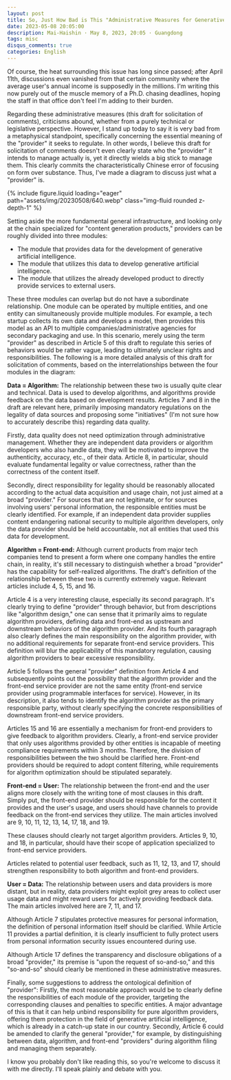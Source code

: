 ```yaml
---
layout: post
title: So, Just How Bad is This "Administrative Measures for Generative Artificial Intelligence Services (Draft for Solicitation of Comments)"? (Gemini 2.5 Pro Translated Version)
date: 2023-05-08 20:05:00
description: Mai-Haishin · May 8, 2023, 20:05 · Guangdong
tags: misc
disqus_comments: true
categories: English
---
```


Of course, the heat surrounding this issue has long since passed; after April 11th, discussions even vanished from that certain community where the average user's annual income is supposedly in the millions. I'm writing this now purely out of the muscle memory of a Ph.D. chasing deadlines, hoping the staff in that office don't feel I'm adding to their burden.

Regarding these administrative measures (this draft for solicitation of comments), criticisms abound, whether from a purely technical or legislative perspective. However, I stand up today to say it is very bad from a metaphysical standpoint, specifically concerning the essential meaning of the "provider" it seeks to regulate. In other words, I believe this draft for solicitation of comments doesn't even clearly state who the "provider" it intends to manage actually is, yet it directly wields a big stick to manage them. This clearly commits the characteristically Chinese error of focusing on form over substance. Thus, I've made a diagram to discuss just what a "provider" is.

{% include figure.liquid loading="eager" path="assets/img/20230508/640.webp" class="img-fluid rounded z-depth-1" %}

Setting aside the more fundamental general infrastructure, and looking only at the chain specialized for "content generation products," providers can be roughly divided into three modules:

* The module that provides data for the development of generative artificial intelligence.
* The module that utilizes this data to develop generative artificial intelligence.
* The module that utilizes the already developed product to directly provide services to external users.

These three modules can overlap but do not have a subordinate relationship. One module can be operated by multiple entities, and one entity can simultaneously provide multiple modules. For example, a tech startup collects its own data and develops a model, then provides this model as an API to multiple companies/administrative agencies for secondary packaging and use. In this scenario, merely using the term "provider" as described in Article 5 of this draft to regulate this series of behaviors would be rather vague, leading to ultimately unclear rights and responsibilities. The following is a more detailed analysis of this draft for solicitation of comments, based on the interrelationships between the four modules in the diagram:

**Data = Algorithm:** The relationship between these two is usually quite clear and technical. Data is used to develop algorithms, and algorithms provide feedback on the data based on development results. Articles 7 and 8 in the draft are relevant here, primarily imposing mandatory regulations on the legality of data sources and proposing some "initiatives" (I'm not sure how to accurately describe this) regarding data quality.

Firstly, data quality does not need optimization through administrative management. Whether they are independent data providers or algorithm developers who also handle data, they will be motivated to improve the authenticity, accuracy, etc., of their data. Article 8, in particular, should evaluate fundamental legality or value correctness, rather than the correctness of the content itself.

Secondly, direct responsibility for legality should be reasonably allocated according to the actual data acquisition and usage chain, not just aimed at a broad "provider." For sources that are not legitimate, or for sources involving users' personal information, the responsible entities must be clearly identified. For example, if an independent data provider supplies content endangering national security to multiple algorithm developers, only the data provider should be held accountable, not all entities that used this data for development.

**Algorithm = Front-end:** Although current products from major tech companies tend to present a form where one company handles the entire chain, in reality, it's still necessary to distinguish whether a broad "provider" has the capability for self-realized algorithms. The draft's definition of the relationship between these two is currently extremely vague. Relevant articles include 4, 5, 15, and 16.

Article 4 is a very interesting clause, especially its second paragraph. It's clearly trying to define "provider" through behavior, but from descriptions like "algorithm design," one can sense that it primarily aims to regulate algorithm providers, defining data and front-end as upstream and downstream behaviors of the algorithm provider. And its fourth paragraph also clearly defines the main responsibility on the algorithm provider, with no additional requirements for separate front-end service providers. This definition will blur the applicability of this mandatory regulation, causing algorithm providers to bear excessive responsibility.

Article 5 follows the general "provider" definition from Article 4 and subsequently points out the possibility that the algorithm provider and the front-end service provider are not the same entity (front-end service provider using programmable interfaces for service). However, in its description, it also tends to identify the algorithm provider as the primary responsible party, without clearly specifying the concrete responsibilities of downstream front-end service providers.

Articles 15 and 16 are essentially a mechanism for front-end providers to give feedback to algorithm providers. Clearly, a front-end service provider that only uses algorithms provided by other entities is incapable of meeting compliance requirements within 3 months. Therefore, the division of responsibilities between the two should be clarified here. Front-end providers should be required to adopt content filtering, while requirements for algorithm optimization should be stipulated separately.

**Front-end = User:** The relationship between the front-end and the user aligns more closely with the writing tone of most clauses in this draft. Simply put, the front-end provider should be responsible for the content it provides and the user's usage, and users should have channels to provide feedback on the front-end services they utilize. The main articles involved are 9, 10, 11, 12, 13, 14, 17, 18, and 19.

These clauses should clearly not target algorithm providers. Articles 9, 10, and 18, in particular, should have their scope of application specialized to front-end service providers.

Articles related to potential user feedback, such as 11, 12, 13, and 17, should strengthen responsibility to both algorithm and front-end providers.

**User = Data:** The relationship between users and data providers is more distant, but in reality, data providers might exploit grey areas to collect user usage data and might reward users for actively providing feedback data. The main articles involved here are 7, 11, and 17.

Although Article 7 stipulates protective measures for personal information, the definition of personal information itself should be clarified. While Article 11 provides a partial definition, it is clearly insufficient to fully protect users from personal information security issues encountered during use.

Although Article 17 defines the transparency and disclosure obligations of a broad "provider," its premise is "upon the request of so-and-so," and this "so-and-so" should clearly be mentioned in these administrative measures.

Finally, some suggestions to address the ontological definition of "provider": Firstly, the most reasonable approach would be to clearly define the responsibilities of each module of the provider, targeting the corresponding clauses and penalties to specific entities. A major advantage of this is that it can help unbind responsibility for pure algorithm providers, offering them protection in the field of generative artificial intelligence, which is already in a catch-up state in our country. Secondly, Article 6 could be amended to clarify the general "provider," for example, by distinguishing between data, algorithm, and front-end "providers" during algorithm filing and managing them separately.

I know you probably don't like reading this, so you're welcome to discuss it with me directly. I'll speak plainly and debate with you.